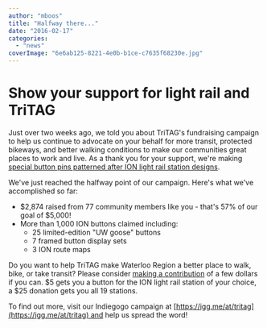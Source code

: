 ```yaml
---
author: "mboos"
title: "Halfway there..."
date: "2016-02-17"
categories: 
  - "news"
coverImage: "6e6ab125-8221-4e0b-b1ce-c7635f68230e.jpg"
---
```


# Show your support for light rail and TriTAG

Just over two weeks ago, we told you about TriTAG's fundraising campaign to help us continue to advocate on your behalf for more transit, protected bikeways, and better walking conditions to make our communities great places to work and live. As a thank you for your support, we're making [special button pins patterned after ION light rail station designs](https://igg.me/at/tritag).

We've just reached the halfway point of our campaign. Here's what we've accomplished so far:

- $2,874 raised from 77 community members like you - that's 57% of our goal of $5,000!
- More than 1,000 ION buttons claimed including:
    - 25 limited-edition "UW goose" buttons
    - 7 framed button display sets
    - 3 ION route maps

Do you want to help TriTAG make Waterloo Region a better place to walk, bike, or take transit? Please consider [making a contribution](https://igg.me/at/tritag) of a few dollars if you can. $5 gets you a button for the ION light rail station of your choice, a $25 donation gets you all 19 stations.

To find out more, visit our Indiegogo campaign at [https://igg.me/at/tritag](https://igg.me/at/tritag) and help us spread the word!
